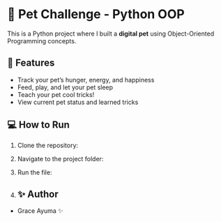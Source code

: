 # 🐶 Pet Challenge - Python OOP

This is a Python project where I built a **digital pet** using Object-Oriented Programming concepts.

## 🎯 Features

- Track your pet’s hunger, energy, and happiness
- Feed, play, and let your pet sleep
- Teach your pet cool tricks!
- View current pet status and learned tricks

## 💻 How to Run

1. Clone the repository:


2.  Navigate to the project folder:

  
3.   Run the file:

  
4.   ## ✨ Author
- Grace Ayuma ✨
